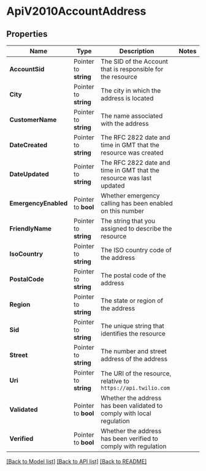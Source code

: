 # ApiV2010AccountAddress

## Properties
Name | Type | Description | Notes
------------ | ------------- | ------------- | -------------
**AccountSid** | Pointer to **string** | The SID of the Account that is responsible for the resource |
**City** | Pointer to **string** | The city in which the address is located |
**CustomerName** | Pointer to **string** | The name associated with the address |
**DateCreated** | Pointer to **string** | The RFC 2822 date and time in GMT that the resource was created |
**DateUpdated** | Pointer to **string** | The RFC 2822 date and time in GMT that the resource was last updated |
**EmergencyEnabled** | Pointer to **bool** | Whether emergency calling has been enabled on this number |
**FriendlyName** | Pointer to **string** | The string that you assigned to describe the resource |
**IsoCountry** | Pointer to **string** | The ISO country code of the address |
**PostalCode** | Pointer to **string** | The postal code of the address |
**Region** | Pointer to **string** | The state or region of the address |
**Sid** | Pointer to **string** | The unique string that identifies the resource |
**Street** | Pointer to **string** | The number and street address of the address |
**Uri** | Pointer to **string** | The URI of the resource, relative to `https://api.twilio.com` |
**Validated** | Pointer to **bool** | Whether the address has been validated to comply with local regulation |
**Verified** | Pointer to **bool** | Whether the address has been verified to comply with regulation |

[[Back to Model list]](../README.md#documentation-for-models) [[Back to API list]](../README.md#documentation-for-api-endpoints) [[Back to README]](../README.md)


